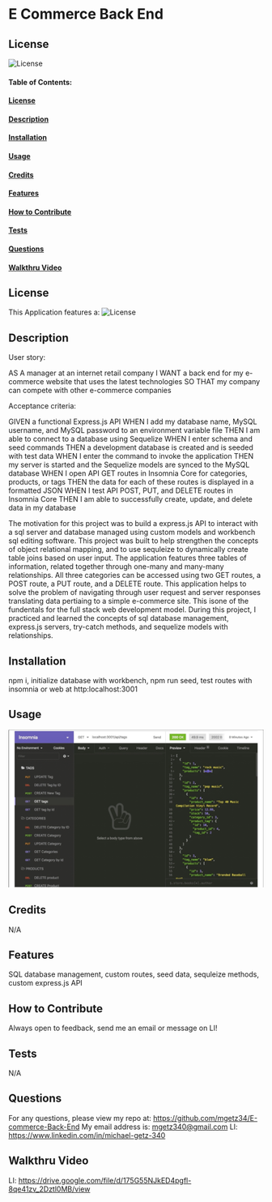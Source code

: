 # E Commerce Back End

## License

![License](https://img.shields.io/badge/license-MIT-green)

#### Table of Contents:

#### [License](#license)

#### [Description](#description)

#### [Installation](#installation)

#### [Usage](#usage)

#### [Credits](#credits)

#### [Features](#features)

#### [How to Contribute](#contribute)

#### [Tests](#tests)

#### [Questions](#questions)

#### [Walkthru Video](#walkthru-video)

## License

This Application features a: ![License](https://img.shields.io/badge/license-MIT-green)

## Description

User story:

AS A manager at an internet retail company
I WANT a back end for my e-commerce website that uses the latest technologies
SO THAT my company can compete with other e-commerce companies

Acceptance criteria:

GIVEN a functional Express.js API
WHEN I add my database name, MySQL username, and MySQL password to an environment variable file
THEN I am able to connect to a database using Sequelize
WHEN I enter schema and seed commands
THEN a development database is created and is seeded with test data
WHEN I enter the command to invoke the application
THEN my server is started and the Sequelize models are synced to the MySQL database
WHEN I open API GET routes in Insomnia Core for categories, products, or tags
THEN the data for each of these routes is displayed in a formatted JSON
WHEN I test API POST, PUT, and DELETE routes in Insomnia Core
THEN I am able to successfully create, update, and delete data in my database

The motivation for this project was to build a express.js API to interact with a sql server and database managed using custom models and workbench sql editing software.
This project was built to help strengthen the concepts of object relational mapping, and to use sequleize to dynamically create table joins based on user input. The application features
three tables of information, related together through one-many and many-many relationships. All three categories can be accessed using two GET routes, a POST route, a PUT route, and a DELETE route. This application helps to solve the problem of navigating through user request and server responses translating data pertiaing to a simple e-commerce site. This isone of the fundentals for the full stack web development model. During this project, I practiced and learned the concepts of sql database management, express.js servers, try-catch methods, and sequelize models with relationships.

## Installation

npm i, initialize database with workbench, npm run seed, test routes with insomnia or web at http:localhost:3001

## Usage

![insomnia example](assets/Screenshot%202022-12-07%20212217.png)

## Credits

N/A

## Features

SQL database management, custom routes, seed data, sequleize methods, custom express.js API

## How to Contribute

Always open to feedback, send me an email or message on LI!

## Tests

N/A

## Questions

For any questions, please view my repo at: https://github.com/mgetz34/E-commerce-Back-End
My email address is: mgetz340@gmail.com
LI: https://www.linkedin.com/in/michael-getz-340

## Walkthru Video

LI: https://drive.google.com/file/d/175G55NJkED4pgfl-8qe41zv_2Dztl0MB/view

